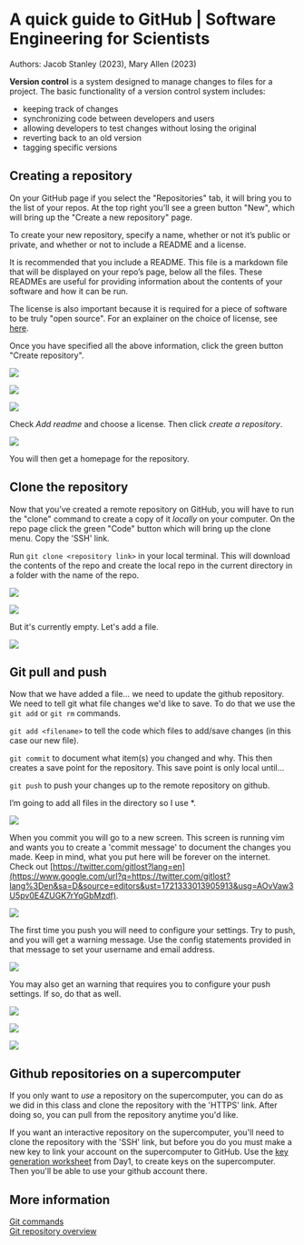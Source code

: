 # A quick guide to GitHub | Software Engineering for Scientists

Authors: Jacob Stanley (2023), Mary Allen (2023)


**Version control** is a system designed to manage changes to files for a project. The basic functionality of a version control system includes:

- keeping track of changes
- synchronizing code between developers and users
- allowing developers to test changes without losing the original
- reverting back to an old version
- tagging specific versions


## Creating a repository

On your GitHub page if you select the "Repositories" tab, it will bring you to the list of your repos. At the top right you’ll see a green button "New", which will bring up the "Create a new repository" page.
 
To create your new repository, specify a name, whether or not it’s public or private, and whether or not to include a README and a license.
 
It is recommended that you include a README. This file is a markdown file that will be displayed on your repo’s page, below all the files. These READMEs are useful for providing information about the contents of your software and how it can be run.
 
The license is also important because it is required for a piece of software to be truly "open source". For an explainer on the choice of license, see [here](https://docs.github.com/en/repositories/managing-your-repositorys-settings-and-features/customizing-your-repository/licensing-a-repository).

Once you have specified all the above information, click the green button "Create repository".

![](md_images/github_image1.png)

![](md_images/github_image3.png)

![](md_images/github_image2.png)

Check _Add readme_ and choose a license. Then click _create a repository_.

![](md_images/github_image5.png)

You will then get a homepage for the repository.

## Clone the repository

Now that you’ve created a remote repository on GitHub, you will have to run the "clone" command to create a copy of it *locally* on your computer. On the repo page click the green "Code" button which will bring up the clone menu. Copy the 'SSH' link.
 
Run `git clone <repository link>` in your local terminal. This will download the contents of the repo and create the local repo in the current directory in a folder with the name of the repo.

![](md_images/github_image6.png)

![](md_images/github_image10.png)

But it's currently empty. Let's add a file.

![](md_images/github_image8.png)

## Git pull and push

Now that we have added a file… we need to update the github repository. We need to tell git what file changes we'd like to save. To do that we use the `git add` or `git rm` commands.

`git add <filename>` to tell the code which files to add/save changes (in this case our new file).

`git commit` to document what item(s) you changed and why. This then creates a save point for the repository. This save point is only local until...

`git push` to push your changes up to the remote repository on github.

I’m going to add all files in the directory so I use \*.

![](md_images/github_image13.png)

When you commit you will go to a new screen. This screen is running vim and wants you to create a 'commit message' to document the changes you made. Keep in mind, what you put here will be forever on the internet. Check out [https://twitter.com/gitlost?lang=en](https://www.google.com/url?q=https://twitter.com/gitlost?lang%3Den&sa=D&source=editors&ust=1721333013905913&usg=AOvVaw3U5pv0E4ZUGK7rYqGbMzdf).

![](md_images/github_image11.png)

The first time you push you will need to configure your settings. Try to push, and you will get a warning message. Use the config statements provided in that message to set your username and email address.

![](md_images/github_image13.png)

You may also get an warning that requires you to configure your push settings. If so, do that as well.

![](md_images/github_image14.png)

![](md_images/github_image9.png)

![](md_images/github_image12.png)

## Github repositories on a supercomputer
If you only want to *use* a repository on the supercomputer, you can do as we did in this class and clone the repository with the 'HTTPS' link. After doing so, you can pull from the repository anytime you'd like.

If you want an interactive repository on the supercomputer, you'll need to clone the repository with the 'SSH' link, but before you do you must make a new key to link your account on the supercomputer to GitHub. Use the [key generation worksheet](https://github.com/Dowell-Lab/srworkshop/blob/main/day01/worksheets/SSH_AWS.md) from Day1, to create keys on the supercomputer. Then you'll be able to use your github account there.

## More information

[Git commands](https://education.github.com/git-cheat-sheet-education.pdf)\
[Git repository overview](https://www.geeksforgeeks.org/what-is-a-git-repository/)

